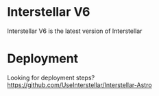 # Interstellar V6
Interstellar V6 is the latest version of Interstellar
# Deployment
Looking for deployment steps?
https://github.com/UseInterstellar/Interstellar-Astro
